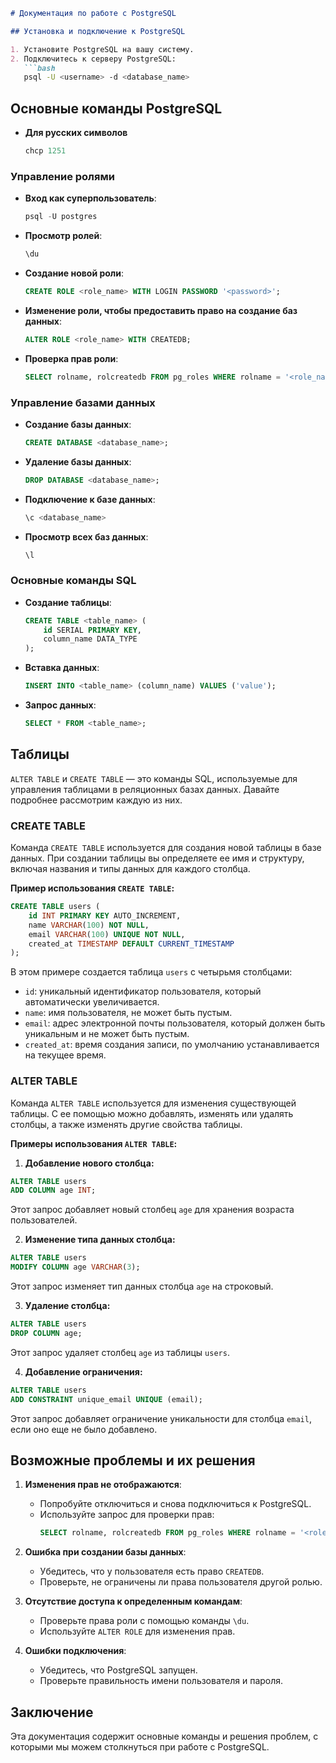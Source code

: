 ```markdown
# Документация по работе с PostgreSQL

## Установка и подключение к PostgreSQL

1. Установите PostgreSQL на вашу систему.
2. Подключитесь к серверу PostgreSQL:
   ```bash
   psql -U <username> -d <database_name>
   ```

## Основные команды PostgreSQL

- **Для русских символов**
  ```sql
  chcp 1251
  ```

### Управление ролями

- **Вход как суперпользователь**:
  ```sql
  psql -U postgres
  ```


- **Просмотр ролей**:
  ```sql
  \du
  ```

- **Создание новой роли**:
  ```sql
  CREATE ROLE <role_name> WITH LOGIN PASSWORD '<password>';
  ```

- **Изменение роли, чтобы предоставить право на создание баз данных**:
  ```sql
  ALTER ROLE <role_name> WITH CREATEDB;
  ```

- **Проверка прав роли**:
  ```sql
  SELECT rolname, rolcreatedb FROM pg_roles WHERE rolname = '<role_name>';
  ```

### Управление базами данных

- **Создание базы данных**:
  ```sql
  CREATE DATABASE <database_name>;
  ```

- **Удаление базы данных**:
  ```sql
  DROP DATABASE <database_name>;
  ```

- **Подключение к базе данных**:
  ```sql
  \c <database_name>
  ```

- **Просмотр всех баз данных**:
  ```sql
  \l
  ```

### Основные команды SQL

- **Создание таблицы**:
  ```sql
  CREATE TABLE <table_name> (
      id SERIAL PRIMARY KEY,
      column_name DATA_TYPE
  );
  ```

- **Вставка данных**:
  ```sql
  INSERT INTO <table_name> (column_name) VALUES ('value');
  ```

- **Запрос данных**:
  ```sql
  SELECT * FROM <table_name>;
  ```

## Таблицы
  `ALTER TABLE` и `CREATE TABLE` — это команды SQL, используемые для управления таблицами в реляционных базах данных. Давайте подробнее рассмотрим каждую из них.

### CREATE TABLE

Команда `CREATE TABLE` используется для создания новой таблицы в базе данных. При создании таблицы вы определяете ее имя и структуру, включая названия и типы данных для каждого столбца.

**Пример использования `CREATE TABLE`:**

```sql
CREATE TABLE users (
    id INT PRIMARY KEY AUTO_INCREMENT,
    name VARCHAR(100) NOT NULL,
    email VARCHAR(100) UNIQUE NOT NULL,
    created_at TIMESTAMP DEFAULT CURRENT_TIMESTAMP
);
```

В этом примере создается таблица `users` с четырьмя столбцами:
- `id`: уникальный идентификатор пользователя, который автоматически увеличивается.
- `name`: имя пользователя, не может быть пустым.
- `email`: адрес электронной почты пользователя, который должен быть уникальным и не может быть пустым.
- `created_at`: время создания записи, по умолчанию устанавливается на текущее время.

### ALTER TABLE

Команда `ALTER TABLE` используется для изменения существующей таблицы. С ее помощью можно добавлять, изменять или удалять столбцы, а также изменять другие свойства таблицы.

**Примеры использования `ALTER TABLE`:**

1. **Добавление нового столбца:**

```sql
ALTER TABLE users
ADD COLUMN age INT;
```

Этот запрос добавляет новый столбец `age` для хранения возраста пользователей.

2. **Изменение типа данных столбца:**

```sql
ALTER TABLE users
MODIFY COLUMN age VARCHAR(3);
```

Этот запрос изменяет тип данных столбца `age` на строковый.

3. **Удаление столбца:**

```sql
ALTER TABLE users
DROP COLUMN age;
```

Этот запрос удаляет столбец `age` из таблицы `users`.

4. **Добавление ограничения:**

```sql
ALTER TABLE users
ADD CONSTRAINT unique_email UNIQUE (email);
```

Этот запрос добавляет ограничение уникальности для столбца `email`, если оно еще не было добавлено.

## Возможные проблемы и их решения

1. **Изменения прав не отображаются**:
   - Попробуйте отключиться и снова подключиться к PostgreSQL.
   - Используйте запрос для проверки прав:
     ```sql
     SELECT rolname, rolcreatedb FROM pg_roles WHERE rolname = '<role_name>';
     ```

2. **Ошибка при создании базы данных**:
   - Убедитесь, что у пользователя есть право `CREATEDB`.
   - Проверьте, не ограничены ли права пользователя другой ролью.

3. **Отсутствие доступа к определенным командам**:
   - Проверьте права роли с помощью команды `\du`.
   - Используйте `ALTER ROLE` для изменения прав.

4. **Ошибки подключения**:
   - Убедитесь, что PostgreSQL запущен.
   - Проверьте правильность имени пользователя и пароля.

## Заключение

Эта документация содержит основные команды и решения проблем, с которыми мы можем столкнуться при работе с PostgreSQL.
```